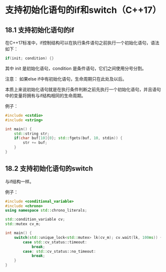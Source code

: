 # 支持初始化语句的if和switch（C++17）

## 18.1 支持初始化语句的if

在C++17标准中，if控制结构可以在执行条件语句之前执行一个初始化语句，语法如下：

```c++
if(init; condition) {}
```

其中 init 是初始化语句，condition 是条件语句，它们之间使用分号分割。

注意：
如果else if中有初始化语句，生命周期只在此处及以后。

本质上来说初始化语句就是在执行条件判断之前先执行一个初始化语句，并且语句中的变量将拥有与if结构相同的生命周期。

例子：

```c++
#include <cstdio>
#include <string>

int main() {
	std::string str;
    if(char buf[10]{0}; std::fgets(buf, 10, stdin)) {
        str += buf;
    }
}
```

## 18.2 支持初始化语句的switch

与if结构一样。

例子：

```c++
#include <conditional_variable>
#include <chrono>
using namespace std::chrono_literals;

std::condition_variable cv;
std::mutex cv_m;

int main() {
	switch(std::unique_lock<std::mutex> lk(cv_m); cv.wait(lk, 100ms)) {
        case std::cv_status::timeout:
            break;
     	case: std::cv_status::no_timeout:
            break;
    }
}
```

